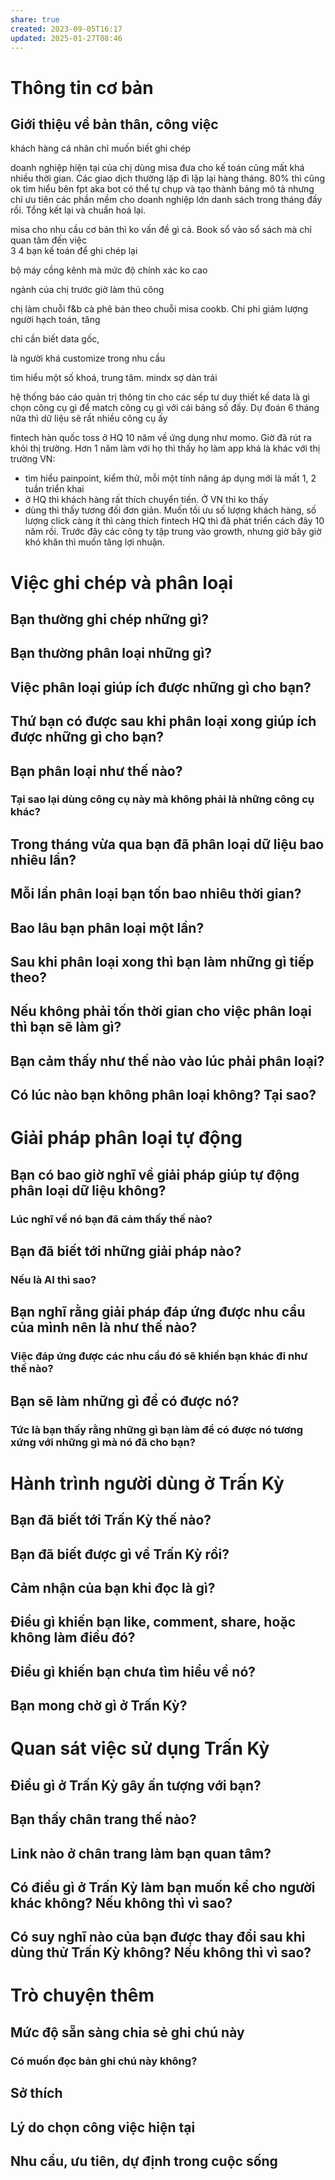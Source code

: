 ```yaml
---
share: true
created: 2023-09-05T16:17
updated: 2025-01-27T08:46
---
```

# Thông tin cơ bản
## Giới thiệu về bản thân, công việc
khách hàng cá nhân chỉ muốn biết ghi chép

doanh nghiệp hiện tại của chị dùng misa đưa cho kế toán cũng mất khá nhiều thời gian. Các giao dịch thường lặp đi lặp lại hàng tháng. 
80% thì cũng ok
tìm hiểu bên fpt aka bot có thể tự chụp và tạo thành bảng mô tả nhưng chỉ ưu tiên các phần mềm cho doanh nghiệp lớn
danh sách trong tháng đấy rồi. Tổng kết lại và chuẩn hoá lại. 

misa cho nhu cầu cơ bản thì ko vấn đề gì cả. Book sổ vào sổ sách mà chỉ quan tâm đến việc  
3 4 bạn kế toán để ghi chép lại 

bộ máy cồng kênh mà mức độ chính xác ko cao

ngành của chị trước giờ làm thủ công


chị làm chuỗi f&b cà phê bán theo chuỗi
misa cookb. Chi phi 
giảm lượng người hạch toán, tăng 

chỉ cần biết data gốc, 

là người khá customize trong nhu cầu

tìm hiểu một số khoá, trung tâm. mindx sợ dàn trải

hệ thống báo cáo quản trị thông tin cho các sếp
tư duy thiết kế data là gì
chọn công cụ gì để match công cụ gì với cái bảng số đấy. Dự đoán 6 tháng nữa thì dữ liệu sẽ rất nhiều
công cụ ấy 

fintech hàn quốc 
toss ở HQ 10 năm về ứng dụng như momo. Giờ đã rút ra khỏi thị trường. Hơn 1 năm làm với họ thì thấy họ làm app khá là khác với thị trường VN:
- tìm hiểu painpoint, kiểm thử, mỗi một tính năng áp dụng mới là mất 1, 2 tuần triển khai
- ở HQ thì khách hàng rất thích chuyển tiền. Ở VN thì ko thấy
- dùng thì thấy tương đối đơn giản. Muốn tối ưu số lượng khách hàng, số lượng click càng ít thì càng thích
fintech HQ thì đã phát triển cách đây 10 năm rồi. Trước đây các công ty tập trung vào growth, nhưng giờ bây giờ khó khăn thì muốn tăng lợi nhuận.
# Việc ghi chép và phân loại
## Bạn thường ghi chép những gì?
## Bạn thường phân loại những gì?
## Việc phân loại giúp ích được những gì cho bạn?
## Thứ bạn có được sau khi phân loại xong giúp ích được những gì cho bạn?
## Bạn phân loại như thế nào?
### Tại sao lại dùng công cụ này mà không phải là những công cụ khác? 
## Trong tháng vừa qua bạn đã phân loại dữ liệu bao nhiêu lần?
## Mỗi lần phân loại bạn tốn bao nhiêu thời gian?
## Bao lâu bạn phân loại một lần?
## Sau khi phân loại xong thì bạn làm những gì tiếp theo?
## Nếu không phải tốn thời gian cho việc phân loại thì bạn sẽ làm gì?
## Bạn cảm thấy như thế nào vào lúc phải phân loại?
## Có lúc nào bạn không phân loại không? Tại sao?

# Giải pháp phân loại tự động
## Bạn có bao giờ nghĩ về giải pháp giúp tự động phân loại dữ liệu không?
### Lúc nghĩ về nó bạn đã cảm thấy thế nào? 
## Bạn đã biết tới những giải pháp nào?
### Nếu là AI thì sao?
## Bạn nghĩ rằng giải pháp đáp ứng được nhu cầu của mình nên là như thế nào?
### Việc đáp ứng được các nhu cầu đó sẽ khiến bạn khác đi như thế nào?
## Bạn sẽ làm những gì để có được nó?
### Tức là bạn thấy rằng những gì bạn làm để có được nó tương xứng với những gì mà nó đã cho bạn?

# Hành trình người dùng ở Trấn Kỳ
## Bạn đã biết tới Trấn Kỳ thế nào?
## Bạn đã biết được gì về Trấn Kỳ rồi?
## Cảm nhận của bạn khi đọc là gì?
## Điều gì khiến bạn like, comment, share, hoặc không làm điều đó?
## Điều gì khiến bạn chưa tìm hiểu về nó?
## Bạn mong chờ gì ở Trấn Kỳ?

# Quan sát việc sử dụng Trấn Kỳ
## Điều gì ở Trấn Kỳ gây ấn tượng với bạn?
## Bạn thấy chân trang thế nào?
## Link nào ở chân trang làm bạn quan tâm?
## Có điều gì ở Trấn Kỳ làm bạn muốn kể cho người khác không? Nếu không thì vì sao?
## Có suy nghĩ nào của bạn được thay đổi sau khi dùng thử Trấn Kỳ không? Nếu không thì vì sao?

# Trò chuyện thêm
## Mức độ sẵn sàng chia sẻ ghi chú này
### Có muốn đọc bản ghi chú này không?
## Sở thích 
## Lý do chọn công việc hiện tại
## Nhu cầu, ưu tiên, dự định trong cuộc sống
